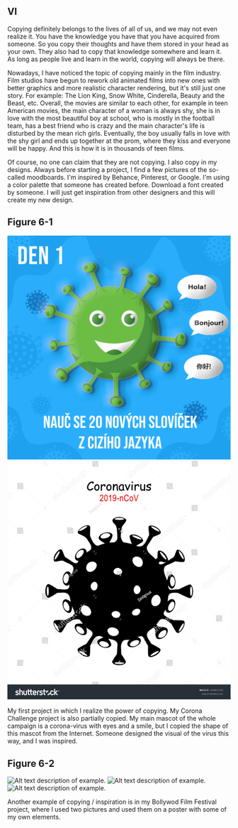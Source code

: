 ## VI
Copying definitely belongs to the lives of all of us, and we may not even realize it. 
You have the knowledge you have that you have acquired from someone. So you copy their thoughts and have them stored in your head as your own. They also had to copy that knowledge somewhere and learn it. As long as people live and learn in the world, copying will always be there.

Nowadays, I have noticed the topic of copying mainly in the film industry. 
Film studios have begun to rework old animated films into new ones with better graphics and more realistic character rendering, but it's still just one story. 
For example: The Lion King, Snow White, Cinderella, Beauty and the Beast, etc. 
Overall, the movies are similar to each other, for example in teen American movies, the main character of a woman is always shy, she is in love with the most beautiful boy 
at school, who is mostly in the football team, has a best friend who is crazy and the main character's life is disturbed by the mean rich girls. 
Eventually, the boy usually falls in love with the shy girl and ends up together at the prom, where they kiss and everyone will be happy.
And this is how it is in thousands of teen films.

Of course, no one can claim that they are not copying. I also copy in my designs. Always before starting a project, I find a few pictures of the so-called moodboards. 
I'm inspired by Behance, Pinterest, or Google. I'm using a color palette that someone has created before. 
Download a font created by someone. I will just get inspiration from other designers and this will create my new design.

## Figure 6-1
![Alt text description of example.](img/desatero1.png)
![Alt text description of example.](img/internet-inspiration.png)

My first project in which I realize the power of copying.
My Corona Challenge project is also partially copied. My main mascot of the whole campaign is a corona-virus with 
eyes and a smile, but I copied the shape of this mascot from the Internet. Someone designed the visual of the virus this way, and I was inspired.

## Figure 6-2
![Alt text description of example.](img/internet-inspiration2.png)
![Alt text description of example.](img/internet-inspiration3.png)
![Alt text description of example.](img/Bollywood-poster-1.png)

Another example of copying / inspiration is in my Bollywod Film Festival project, where I used two pictures and used them on a poster with some of my own elements.

